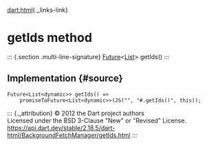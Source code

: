 [dart:html](../../dart-html/dart-html-library){._links-link}

getIds method
=============

::: {.section .multi-line-signature}
[Future](../../dart-async/future-class)\<[List](../../dart-core/list-class)\>
getIds()
:::

Implementation {#source}
--------------

``` {.language-dart data-language="dart"}
Future<List<dynamic>> getIds() =>
    promiseToFuture<List<dynamic>>(JS("", "#.getIds()", this));
```

::: {._attribution}
© 2012 the Dart project authors\
Licensed under the BSD 3-Clause \"New\" or \"Revised\" License.\
<https://api.dart.dev/stable/2.18.5/dart-html/BackgroundFetchManager/getIds.html>
:::
